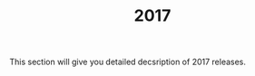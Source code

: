 ﻿---
title: "2017"
toc: true
tag: developers
category: "release-notes"
menus: 
    AECreleasenotes:
        title: "2017"
        weight: 5
        icon: fa fa-wpexplorer
        identifier: 2017Release
---

This section will give you detailed decsription of 2017 releases.

